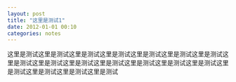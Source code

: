 ```yaml
---
layout: post
title: "这里是测试1"
date: 2012-01-01 00:10
categories: notes
---
```

这里是测试这里是测试这里是测试这里是测试这里是测试这里是测试这里是测试这里是测试这里是测试这里是测试这里是测试这里是测试这里是测试这里是测试这里是测试这里是测试这里是测试这里是测试